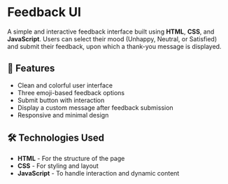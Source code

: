 #  Feedback UI

A simple and interactive feedback interface built using **HTML**, **CSS**, and **JavaScript**. Users can select their mood (Unhappy, Neutral, or Satisfied) and submit their feedback, upon which a thank-you message is displayed.

## 🌟 Features

- Clean and colorful user interface
- Three emoji-based feedback options
- Submit button with interaction
- Display a custom message after feedback submission
- Responsive and minimal design

## 🛠️ Technologies Used

- **HTML** - For the structure of the page
- **CSS** - For styling and layout
- **JavaScript** - To handle interaction and dynamic content


